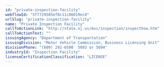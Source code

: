 ```yaml
---
id: "private-inspection-facility"
webflowId: "5f7729585ef8c11c86019ec4"
urlSlug: "private-inspection-facility"
name: "Private Inspection Facility"
callToActionLink: "http://state.nj.us/mvc/inspection/inspecthow.htm"
callToActionText: ""
issuingAgency: "Department of Transportation"
issuingDivision: "Motor Vehicle Commission, Business Licensing Unit"
divisionPhone: "(609) 292-6500  5093 or 5094"
industryId: "Inspection Facility"
licenseCertificationClassification: "LICENSE"
---
```

